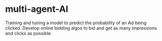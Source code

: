 # multi-agent-AI
Training and tuning a model to predict the probability of an Ad being clicked. Develop online bidding algos to bid and get as many impressions and clicks as possible.   

